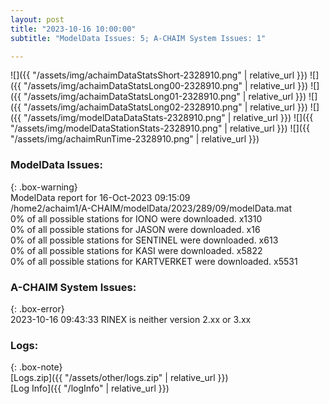 ```yaml
---
layout: post
title: "2023-10-16 10:00:00"
subtitle: "ModelData Issues: 5; A-CHAIM System Issues: 1"

---
```


![]({{ "/assets/img/achaimDataStatsShort-2328910.png" | relative_url }})
![]({{ "/assets/img/achaimDataStatsLong00-2328910.png" | relative_url }})
![]({{ "/assets/img/achaimDataStatsLong01-2328910.png" | relative_url }})
![]({{ "/assets/img/achaimDataStatsLong02-2328910.png" | relative_url }})
![]({{ "/assets/img/modelDataDataStats-2328910.png" | relative_url }})
![]({{ "/assets/img/modelDataStationStats-2328910.png" | relative_url }})
![]({{ "/assets/img/achaimRunTime-2328910.png" | relative_url }})


### ModelData Issues:  
  
{: .box-warning}  
 ModelData report for 16-Oct-2023 09:15:09   
 /home2/achaim1/A-CHAIM/modelData/2023/289/09/modelData.mat   
 0% of all possible stations for IONO were downloaded. x1310   
 0% of all possible stations for JASON were downloaded. x16   
 0% of all possible stations for SENTINEL were downloaded. x613   
 0% of all possible stations for KASI were downloaded. x5822   
 0% of all possible stations for KARTVERKET were downloaded. x5531   
  
### A-CHAIM System Issues:  
  
{: .box-error}  
2023-10-16 09:43:33 RINEX is neither version 2.xx or 3.xx  

### Logs:  
  
{: .box-note}  
[Logs.zip]({{ "/assets/other/logs.zip" | relative_url }})  
[Log Info]({{ "/logInfo" | relative_url }})  
